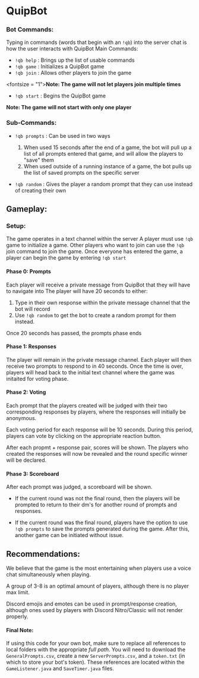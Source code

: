 # QuipBot
 
### Bot Commands:
Typing in commands (words that begin with an `!qb`) into the server chat is how the user interacts with QuipBot
Main Commands:
- `!qb help` : Brings up the list of usable commands
- `!qb game` : Initializes a QuipBot game
- `!qb join` : Allows other players to join the game

<fontsize = "1">**Note: The game will not let players join multiple times**</font>
- `!qb start` : Begins the QuipBot game

**Note: The game will not start with only one player**

### Sub-Commands:
- `!qb prompts` : Can be used in two ways

    1. When used 15 seconds after the end of a game, the bot will pull up a list of all prompts entered that game, and will allow the players to "save" them
    2. When used outside of a running instance of a game, the bot pulls up the list of saved prompts on the specific server

- `!qb random` : Gives the player a random prompt that they can use instead of creating their own

## Gameplay:

### Setup:

The game operates in a text channel within the server 
A player must use `!qb` game to initialize a game. Other players who want to join can use the `!qb` join command to join the game.
Once everyone has entered the game, a player can begin the game by entering `!qb start`

#### Phase 0: Prompts
Each player will receive a private message from QuipBot that they will have to navigate into
The player will have 20 seconds to either:

1. Type in their own response within the private message channel that the bot will record
2. Use `!qb random` to get the bot to create a random prompt for them instead.

Once 20 seconds has passed, the prompts phase ends

#### Phase 1: Responses
The player will remain in the private message channel. Each player will then receive two prompts to respond to in 40 seconds. Once the time is over, players will head back to the initial text channel where the game was initaited for voting phase.

#### Phase 2: Voting
Each prompt that the players created will be judged with their two corresponding responses by players, where the responses will initially be anonymous.

Each voting period for each response will be 10 seconds. During this period, players can vote by clicking on the appropriate reaction button.

After each propmt + response pair, scores will be shown. The players who created the responses will now be revealed and the round specific winner will be declared.

#### Phase 3: Scoreboard
After each prompt was judged, a scoreboard will be shown. 

- If the current round was not the final round, then the players will be prompted to return to their dm's for another round of prompts and responses.

- If the current round was the final round, players have the option to use `!qb prompts` to save the prompts generated during the game. After this, another game can be initiated without issue.
 
## Recommendations:
We believe that the game is the most entertaining when players use a voice chat simultaneously when playing.

A group of 3-8 is an optimal amount of players, although there is no player max limit.

Discord emojis and emotes can be used in prompt/response creation, although ones used by players with Discord Nitro/Classic will not render properly.

#### Final Note:
If using this code for your own bot, make sure to replace all references to local folders with the appropriate *full path*. You will need to download the `GeneralPrompts.csv`, create a new `ServerPrompts.csv`, and a `token.txt` (in which to store your bot's token). These references are located within the `GameListener.java` and `SaveTimer.java` files.
